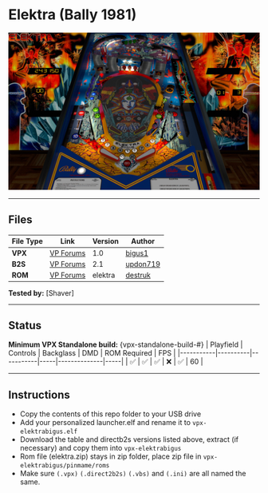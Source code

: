 # Elektra (Bally 1981)

![Table Preview](../../images/vpx-elektrabigus-preview.jpg)

---

## Files
| File Type | Link | Version | Author | 
|-----------|--------|----------|--------------|
| **VPX** | [VP Forums](https://www.vpforums.org/index.php?app=downloads&showfile=16477) | 1.0 | [bigus1](https://www.vpforums.org/index.php?showuser=107629) |
| **B2S** | [VP Forums](https://www.vpforums.org/index.php?app=downloads&showfile=11881) | 2.1 | [updon719](https://www.vpforums.org/index.php?showuser=103219) |
| **ROM** | [VP Forums](https://www.vpforums.org/index.php?app=downloads&showfile=657) | elektra | [destruk]({https://www.vpforums.org/index.php?showuser=5) |

**Tested by:** [Shaver]

---

## Status 
**Minimum VPX Standalone build:** {vpx-standalone-build-#}
| Playfield | Controls | Backglass | DMD | ROM Required | FPS | 
|-----------|----------|-----------|-----|--------------|-----|
| :white_check_mark: | :white_check_mark: | :white_check_mark: | :x: | :white_check_mark: | 60 |

---

## Instructions
- Copy the contents of this repo folder to your USB drive
- Add your personalized launcher.elf and rename it to `vpx-elektrabigus.elf`
- Download the table and directb2s versions listed above, extract (if necessary) and copy them into `vpx-elektrabigus`
- Rom file (elektra.zip) stays in zip folder, place zip file in `vpx-elektrabigus/pinmame/roms`
- Make sure `(.vpx)` `(.direct2b2s)` `(.vbs)` and `(.ini)` are all named the same.
